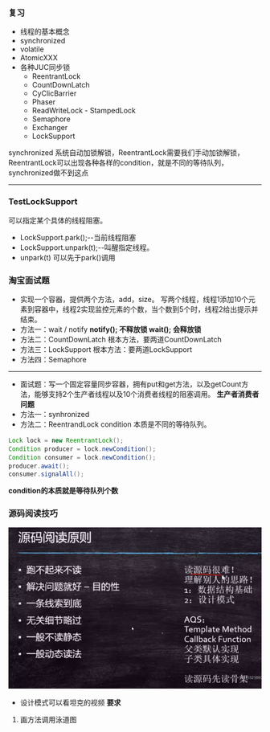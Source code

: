 ### 复习

* 线程的基本概念
* synchronized
* volatile
* AtomicXXX
* 各种JUC同步锁
  * ReentrantLock
  * CountDownLatch
  * CyClicBarrier
  * Phaser
  * ReadWriteLock - StampedLock
  * Semaphore
  * Exchanger
  * LockSupport



synchronized 系统自动加锁解锁，ReentrantLock需要我们手动加锁解锁，ReentrantLock可以出现各种各样的condition，就是不同的等待队列，synchronized做不到这点



---

### TestLockSupport

可以指定某个具体的线程阻塞。
* LockSupport.park();--当前线程阻塞
* LockSupport.unpark(t);--叫醒指定线程。 
* unpark(t) 可以先于park()调用



### 淘宝面试题

* 实现一个容器，提供两个方法，add，size。
  写两个线程，线程1添加10个元素到容器中，线程2实现监控元素的个数，当个数到5个时，线程2给出提示并结束。
* 方法一：wait / notify
  **notify(); 不释放锁
  wait(); 会释放锁**
* 方法二：CountDownLatch
根本方法，要两道CountDownLatch
* 方法三：LockSupport
根本方法：要两道LockSupport
* 方法四：Semaphore



---

* 面试题：写一个固定容量同步容器，拥有put和get方法，以及getCount方法，能够支持2个生产者线程以及10个消费者线程的阻塞调用。
**生产者消费者问题**
* 方法一：synhronized
* 方法二：ReentrandLock condition 本质是不同的等待队列。
```java
Lock lock = new ReentrantLock();
Condition producer = lock.newCondition();
Condition consumer = lock.newCondition();
producer.await();
consumer.signalAll();
```
**condition的本质就是等待队列个数**





### 源码阅读技巧

 ![image-20210220094920252](images/image-20210220094920252.png)

* 设计模式可以看坦克的视频
**要求**

1. 画方法调用泳道图






